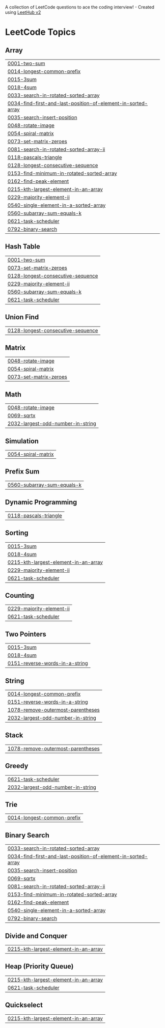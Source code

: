 A collection of LeetCode questions to ace the coding interview! - Created using [LeetHub v2](https://github.com/arunbhardwaj/LeetHub-2.0)
<!---LeetCode Topics Start-->
# LeetCode Topics
## Array
|  |
| ------- |
| [0001-two-sum](https://github.com/aayushchourasia123/DSA/tree/master/0001-two-sum) |
| [0014-longest-common-prefix](https://github.com/aayushchourasia123/DSA/tree/master/0014-longest-common-prefix) |
| [0015-3sum](https://github.com/aayushchourasia123/DSA/tree/master/0015-3sum) |
| [0018-4sum](https://github.com/aayushchourasia123/DSA/tree/master/0018-4sum) |
| [0033-search-in-rotated-sorted-array](https://github.com/aayushchourasia123/DSA/tree/master/0033-search-in-rotated-sorted-array) |
| [0034-find-first-and-last-position-of-element-in-sorted-array](https://github.com/aayushchourasia123/DSA/tree/master/0034-find-first-and-last-position-of-element-in-sorted-array) |
| [0035-search-insert-position](https://github.com/aayushchourasia123/DSA/tree/master/0035-search-insert-position) |
| [0048-rotate-image](https://github.com/aayushchourasia123/DSA/tree/master/0048-rotate-image) |
| [0054-spiral-matrix](https://github.com/aayushchourasia123/DSA/tree/master/0054-spiral-matrix) |
| [0073-set-matrix-zeroes](https://github.com/aayushchourasia123/DSA/tree/master/0073-set-matrix-zeroes) |
| [0081-search-in-rotated-sorted-array-ii](https://github.com/aayushchourasia123/DSA/tree/master/0081-search-in-rotated-sorted-array-ii) |
| [0118-pascals-triangle](https://github.com/aayushchourasia123/DSA/tree/master/0118-pascals-triangle) |
| [0128-longest-consecutive-sequence](https://github.com/aayushchourasia123/DSA/tree/master/0128-longest-consecutive-sequence) |
| [0153-find-minimum-in-rotated-sorted-array](https://github.com/aayushchourasia123/DSA/tree/master/0153-find-minimum-in-rotated-sorted-array) |
| [0162-find-peak-element](https://github.com/aayushchourasia123/DSA/tree/master/0162-find-peak-element) |
| [0215-kth-largest-element-in-an-array](https://github.com/aayushchourasia123/DSA/tree/master/0215-kth-largest-element-in-an-array) |
| [0229-majority-element-ii](https://github.com/aayushchourasia123/DSA/tree/master/0229-majority-element-ii) |
| [0540-single-element-in-a-sorted-array](https://github.com/aayushchourasia123/DSA/tree/master/0540-single-element-in-a-sorted-array) |
| [0560-subarray-sum-equals-k](https://github.com/aayushchourasia123/DSA/tree/master/0560-subarray-sum-equals-k) |
| [0621-task-scheduler](https://github.com/aayushchourasia123/DSA/tree/master/0621-task-scheduler) |
| [0792-binary-search](https://github.com/aayushchourasia123/DSA/tree/master/0792-binary-search) |
## Hash Table
|  |
| ------- |
| [0001-two-sum](https://github.com/aayushchourasia123/DSA/tree/master/0001-two-sum) |
| [0073-set-matrix-zeroes](https://github.com/aayushchourasia123/DSA/tree/master/0073-set-matrix-zeroes) |
| [0128-longest-consecutive-sequence](https://github.com/aayushchourasia123/DSA/tree/master/0128-longest-consecutive-sequence) |
| [0229-majority-element-ii](https://github.com/aayushchourasia123/DSA/tree/master/0229-majority-element-ii) |
| [0560-subarray-sum-equals-k](https://github.com/aayushchourasia123/DSA/tree/master/0560-subarray-sum-equals-k) |
| [0621-task-scheduler](https://github.com/aayushchourasia123/DSA/tree/master/0621-task-scheduler) |
## Union Find
|  |
| ------- |
| [0128-longest-consecutive-sequence](https://github.com/aayushchourasia123/DSA/tree/master/0128-longest-consecutive-sequence) |
## Matrix
|  |
| ------- |
| [0048-rotate-image](https://github.com/aayushchourasia123/DSA/tree/master/0048-rotate-image) |
| [0054-spiral-matrix](https://github.com/aayushchourasia123/DSA/tree/master/0054-spiral-matrix) |
| [0073-set-matrix-zeroes](https://github.com/aayushchourasia123/DSA/tree/master/0073-set-matrix-zeroes) |
## Math
|  |
| ------- |
| [0048-rotate-image](https://github.com/aayushchourasia123/DSA/tree/master/0048-rotate-image) |
| [0069-sqrtx](https://github.com/aayushchourasia123/DSA/tree/master/0069-sqrtx) |
| [2032-largest-odd-number-in-string](https://github.com/aayushchourasia123/DSA/tree/master/2032-largest-odd-number-in-string) |
## Simulation
|  |
| ------- |
| [0054-spiral-matrix](https://github.com/aayushchourasia123/DSA/tree/master/0054-spiral-matrix) |
## Prefix Sum
|  |
| ------- |
| [0560-subarray-sum-equals-k](https://github.com/aayushchourasia123/DSA/tree/master/0560-subarray-sum-equals-k) |
## Dynamic Programming
|  |
| ------- |
| [0118-pascals-triangle](https://github.com/aayushchourasia123/DSA/tree/master/0118-pascals-triangle) |
## Sorting
|  |
| ------- |
| [0015-3sum](https://github.com/aayushchourasia123/DSA/tree/master/0015-3sum) |
| [0018-4sum](https://github.com/aayushchourasia123/DSA/tree/master/0018-4sum) |
| [0215-kth-largest-element-in-an-array](https://github.com/aayushchourasia123/DSA/tree/master/0215-kth-largest-element-in-an-array) |
| [0229-majority-element-ii](https://github.com/aayushchourasia123/DSA/tree/master/0229-majority-element-ii) |
| [0621-task-scheduler](https://github.com/aayushchourasia123/DSA/tree/master/0621-task-scheduler) |
## Counting
|  |
| ------- |
| [0229-majority-element-ii](https://github.com/aayushchourasia123/DSA/tree/master/0229-majority-element-ii) |
| [0621-task-scheduler](https://github.com/aayushchourasia123/DSA/tree/master/0621-task-scheduler) |
## Two Pointers
|  |
| ------- |
| [0015-3sum](https://github.com/aayushchourasia123/DSA/tree/master/0015-3sum) |
| [0018-4sum](https://github.com/aayushchourasia123/DSA/tree/master/0018-4sum) |
| [0151-reverse-words-in-a-string](https://github.com/aayushchourasia123/DSA/tree/master/0151-reverse-words-in-a-string) |
## String
|  |
| ------- |
| [0014-longest-common-prefix](https://github.com/aayushchourasia123/DSA/tree/master/0014-longest-common-prefix) |
| [0151-reverse-words-in-a-string](https://github.com/aayushchourasia123/DSA/tree/master/0151-reverse-words-in-a-string) |
| [1078-remove-outermost-parentheses](https://github.com/aayushchourasia123/DSA/tree/master/1078-remove-outermost-parentheses) |
| [2032-largest-odd-number-in-string](https://github.com/aayushchourasia123/DSA/tree/master/2032-largest-odd-number-in-string) |
## Stack
|  |
| ------- |
| [1078-remove-outermost-parentheses](https://github.com/aayushchourasia123/DSA/tree/master/1078-remove-outermost-parentheses) |
## Greedy
|  |
| ------- |
| [0621-task-scheduler](https://github.com/aayushchourasia123/DSA/tree/master/0621-task-scheduler) |
| [2032-largest-odd-number-in-string](https://github.com/aayushchourasia123/DSA/tree/master/2032-largest-odd-number-in-string) |
## Trie
|  |
| ------- |
| [0014-longest-common-prefix](https://github.com/aayushchourasia123/DSA/tree/master/0014-longest-common-prefix) |
## Binary Search
|  |
| ------- |
| [0033-search-in-rotated-sorted-array](https://github.com/aayushchourasia123/DSA/tree/master/0033-search-in-rotated-sorted-array) |
| [0034-find-first-and-last-position-of-element-in-sorted-array](https://github.com/aayushchourasia123/DSA/tree/master/0034-find-first-and-last-position-of-element-in-sorted-array) |
| [0035-search-insert-position](https://github.com/aayushchourasia123/DSA/tree/master/0035-search-insert-position) |
| [0069-sqrtx](https://github.com/aayushchourasia123/DSA/tree/master/0069-sqrtx) |
| [0081-search-in-rotated-sorted-array-ii](https://github.com/aayushchourasia123/DSA/tree/master/0081-search-in-rotated-sorted-array-ii) |
| [0153-find-minimum-in-rotated-sorted-array](https://github.com/aayushchourasia123/DSA/tree/master/0153-find-minimum-in-rotated-sorted-array) |
| [0162-find-peak-element](https://github.com/aayushchourasia123/DSA/tree/master/0162-find-peak-element) |
| [0540-single-element-in-a-sorted-array](https://github.com/aayushchourasia123/DSA/tree/master/0540-single-element-in-a-sorted-array) |
| [0792-binary-search](https://github.com/aayushchourasia123/DSA/tree/master/0792-binary-search) |
## Divide and Conquer
|  |
| ------- |
| [0215-kth-largest-element-in-an-array](https://github.com/aayushchourasia123/DSA/tree/master/0215-kth-largest-element-in-an-array) |
## Heap (Priority Queue)
|  |
| ------- |
| [0215-kth-largest-element-in-an-array](https://github.com/aayushchourasia123/DSA/tree/master/0215-kth-largest-element-in-an-array) |
| [0621-task-scheduler](https://github.com/aayushchourasia123/DSA/tree/master/0621-task-scheduler) |
## Quickselect
|  |
| ------- |
| [0215-kth-largest-element-in-an-array](https://github.com/aayushchourasia123/DSA/tree/master/0215-kth-largest-element-in-an-array) |
<!---LeetCode Topics End-->